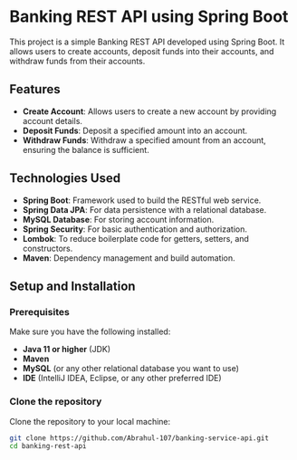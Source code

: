 # Banking REST API using Spring Boot

This project is a simple Banking REST API developed using Spring Boot. It allows users to create accounts, deposit funds into their accounts, and withdraw funds from their accounts.

## Features

- **Create Account**: Allows users to create a new account by providing account details.
- **Deposit Funds**: Deposit a specified amount into an account.
- **Withdraw Funds**: Withdraw a specified amount from an account, ensuring the balance is sufficient.

## Technologies Used

- **Spring Boot**: Framework used to build the RESTful web service.
- **Spring Data JPA**: For data persistence with a relational database.
- **MySQL Database**: For storing account information.
- **Spring Security**: For basic authentication and authorization.
- **Lombok**: To reduce boilerplate code for getters, setters, and constructors.
- **Maven**: Dependency management and build automation.

## Setup and Installation

### Prerequisites

Make sure you have the following installed:

- **Java 11 or higher** (JDK)
- **Maven**
- **MySQL** (or any other relational database you want to use)
- **IDE** (IntelliJ IDEA, Eclipse, or any other preferred IDE)

### Clone the repository

Clone the repository to your local machine:

```bash
git clone https://github.com/Abrahul-107/banking-service-api.git
cd banking-rest-api
